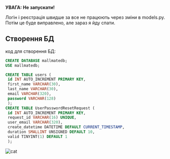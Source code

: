 **УВАГА: Не запускати!**

Логін і реєстрація швидше за все не працюють через зміни в models.py. Потім це буде виправлено, але зараз я йду спати.

## Створення БД

   код для створення БД:

   ```sql
   CREATE DATABASE mallmatedb;
   USE mallmatedb;

   CREATE TABLE users (
    id INT AUTO_INCREMENT PRIMARY KEY,
    first_name VARCHAR(30),
    last_name VARCHAR(30),
    email VARCHAR(320),
    password VARCHAR(128)
    );
   CREATE TABLE UserPasswordResetRequest (
    id INT AUTO_INCREMENT PRIMARY KEY,
    request_id VARCHAR(16) UNIQUE,
    user_email VARCHAR(320),
    create_datetime DATETIME DEFAULT CURRENT_TIMESTAMP,
    duration SMALLINT UNSIGNED DEFAULT 10,
    valid TINYINT(1) DEFAULT 1
    );
   ```
   ![cat](https://github.com/RomanSukhai/MallMate/assets/118640498/d23677c0-01d2-4a4a-98e4-faf102485ac8)
